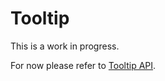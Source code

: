 # Tooltip

This is a work in progress.

For now please refer to [Tooltip API](/api/general-components/tooltip).